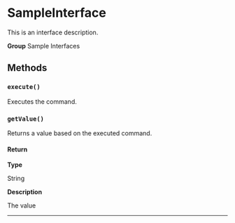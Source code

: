 # SampleInterface

This is an interface description.


**Group** Sample Interfaces

## Methods
### `execute()`

Executes the command.

### `getValue()`

Returns a value based on the executed command.

#### Return

**Type**

String

**Description**

The value

---
